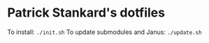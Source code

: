 Patrick Stankard's dotfiles
================================

To install: ```./init.sh```
To update submodules and Janus: ```./update.sh```
